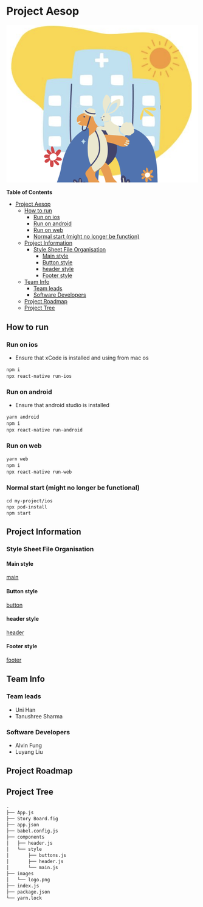 # Project Aesop

![logo](aesop-project/images/logo.png) 
<!-- markdown-toc start - Don't edit this section. Run M-x markdown-toc-refresh-toc -->
**Table of Contents**

- [Project Aesop](#project-aesop)
    - [How to run](#how-to-run)
        - [Run on ios](#run-on-ios)
        - [Run on android](#run-on-android)
        - [Run on web](#run-on-web)
        - [Normal start (might no longer be function)](#normal-start-might-no-longer-be-function)
    - [Project Information](#project-information)
        - [Style Sheet File Organisation](#style-sheet-file-organisation)
            - [Main style](#main-style)
            - [Button style](#button-style)
            - [header style](#header-style)
            - [Footer style](#footer-style)
    - [Team Info](#team-info)
        - [Team leads](#team-leads)
        - [Software Developers](#software-developers)
    - [Project Roadmap](#project-roadmap)
    - [Project Tree](#project-tree)

<!-- markdown-toc end -->

## How to run

### Run on ios

* Ensure that xCode is installed and using from mac os
```bash
npm i
npx react-native run-ios
```


### Run on android

* Ensure that android studio is installed
```bash
yarn android
npm i
npx react-native run-android
```

### Run on web
```bash
yarn web
npm i
npx react-native run-web
```

### Normal start (might no longer be functional)

```
cd my-project/ios
npx pod-install
npm start
```

## Project Information

### Style Sheet File Organisation
#### Main style
[main](aesop-project/components/style/main.js) 

#### Button style
[button](aesop-project/components/style/button.js) 


#### header style
[header](aesop-project/components/style/header.js) 

#### Footer style
[footer](aesop-project/components/style/footer.js) 

## Team Info

### Team leads
* Uni Han
* Tanushree Sharma
 
### Software Developers
* Alvin Fung
* Luyang Liu

## Project Roadmap


## Project Tree
```
.
├── App.js
├── Story Board.fig
├── app.json
├── babel.config.js
├── components
│   ├── header.js
│   └── style
│       ├── buttons.js
│       ├── header.js
│       └── main.js
├── images
│   └── logo.png
├── index.js
├── package.json
└── yarn.lock
```
